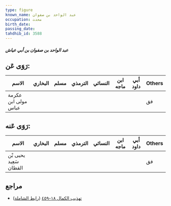 ```yaml
---
type: figure
known_name: عبد الواحد بن صفوان
occupation: محدث
birth_date:
passing_date:
tahdhib_id: 3588
---
```

##### عبد الواحد بن صفوان بن أبي عياش

## رَوَى عَن:
| الاسم               | البخاري | مسلم | الترمذي | النسائي | ابن ماجه | أبي داود | Others |
| ------------------- | ------- | ---- | ------- | ------- | -------- | -------- | ------ |
| عكرمة مولى ابن عباس |         |      |         |         |          |          | فق     |
## رَوَى عَنه:
| الاسم                  | البخاري | مسلم | الترمذي | النسائي | ابن ماجه | أبي داود | Others |
| ---------------------- | ------- | ---- | ------- | ------- | -------- | -------- | ------ |
| يحيى بْن سَعِيد القطان |         |      |         |         |          |          | فق     |
## مراجع
- [تهذيب الكمال ١٨-٤٥٩](obsidian://open?vault=Tahdhib-al-Kamal&file=Figures/٣٥٨٨-عبد%20الواحد%20بن%20صفوان%20بن%20أبي%20عياش) ([رابط الشاملة](https://shamela.ws/book/3722/9492))